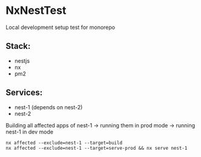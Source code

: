 # NxNestTest

Local development setup test for monorepo

## Stack:
 - nestjs
 - nx
 - pm2


## Services:
 - nest-1 (depends on nest-2)
 - nest-2



Building all affected apps of nest-1 -> running them in prod mode -> running nest-1 in dev mode

```
nx affected --exclude=nest-1 --target=build
nx affected --exclude=nest-1 --target=serve-prod && nx serve nest-1
```
